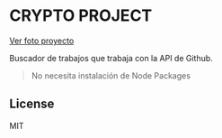 # CRYPTO PROJECT

[Ver foto proyecto](https://github.com/dhren2019/githubjobs/blob/main/captura.JPG)

Buscador de trabajos que trabaja con la API de Github.

> No necesita instalación de Node Packages

License
----

MIT